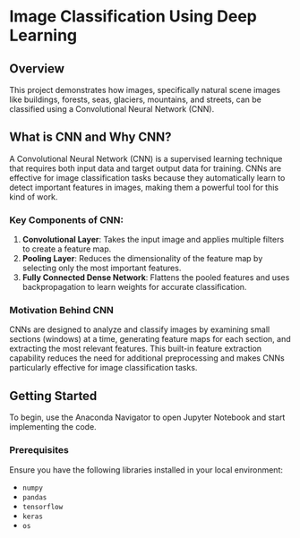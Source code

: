 # Image Classification Using Deep Learning

## Overview

This project demonstrates how images, specifically natural scene images like buildings, forests, seas, glaciers, mountains, and streets, can be classified using a Convolutional Neural Network (CNN).

## What is CNN and Why CNN?

A Convolutional Neural Network (CNN) is a supervised learning technique that requires both input data and target output data for training. CNNs are effective for image classification tasks because they automatically learn to detect important features in images, making them a powerful tool for this kind of work.

### Key Components of CNN:

1. **Convolutional Layer**: Takes the input image and applies multiple filters to create a feature map.
2. **Pooling Layer**: Reduces the dimensionality of the feature map by selecting only the most important features.
3. **Fully Connected Dense Network**: Flattens the pooled features and uses backpropagation to learn weights for accurate classification.

### Motivation Behind CNN

CNNs are designed to analyze and classify images by examining small sections (windows) at a time, generating feature maps for each section, and extracting the most relevant features. This built-in feature extraction capability reduces the need for additional preprocessing and makes CNNs particularly effective for image classification tasks.

## Getting Started

To begin, use the Anaconda Navigator to open Jupyter Notebook and start implementing the code.

### Prerequisites

Ensure you have the following libraries installed in your local environment:

- `numpy`
- `pandas`
- `tensorflow`
- `keras`
- `os`

